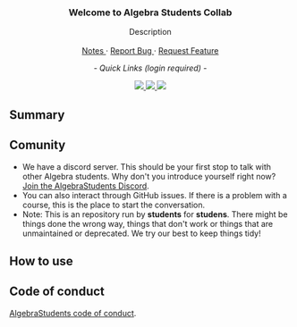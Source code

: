 <div align="center">
	<h3 align="center">Welcome to Algebra Students Collab</h3>
	<p align="center">
	 	Description
		<br />
		<br />
		<a href="https://github.com/AlgebraStudentCollab/START-HERE/issues">
			Notes
		</a>
		<span> · </span>
		<a href="https://github.com/AlgebraStudentCollab/START-HERE/issues">
			Report Bug
		</a>
		<span> · </span>
		<a  href="https://github.com/AlgebraStudentCollab/START-HERE/issues">
			Request Feature
		</a>
	</p>
</div>

<div align='center'>
	<p align="center"><em>- Quick Links (login required) -</em></p>
	<a href="https://student.racunarstvo.hr/digitalnareferada">
	<img src='https://img.shields.io/badge/infoeduka-blue?style=for-the-badge'>
	</a>
	<a  href="https://student.racunarstvo.hr/digitalnareferada/#/ocjene">
	<img src='https://img.shields.io/badge/points-green?style=for-the-badge'>
	</a>
	<a  href="https://student.racunarstvo.hr/digitalnareferada/#/prisustva">
	<img src='https://img.shields.io/badge/attendence-red?style=for-the-badge'>
	</a>
</div>

## Summary



## Comunity

- We have a discord server. This should be your first stop to talk with other Algebra students. Why don't you introduce yourself right now? [Join the AlgebraStudents Discord](https://discord.gg/sRX3yKJWYM).
- You can also interact through GitHub issues. If there is a problem with a course, this is the place to start the conversation.
- Note: This is an repository run by **students** for **studens**. There might be things done the wrong way, things that don't work or things that are unmaintained or deprecated. We try our best to keep things tidy!


## How to use


## Code of conduct

[AlgebraStudents code of conduct](https://github.com/AlgebraStudentCollab/code-of-conduct).